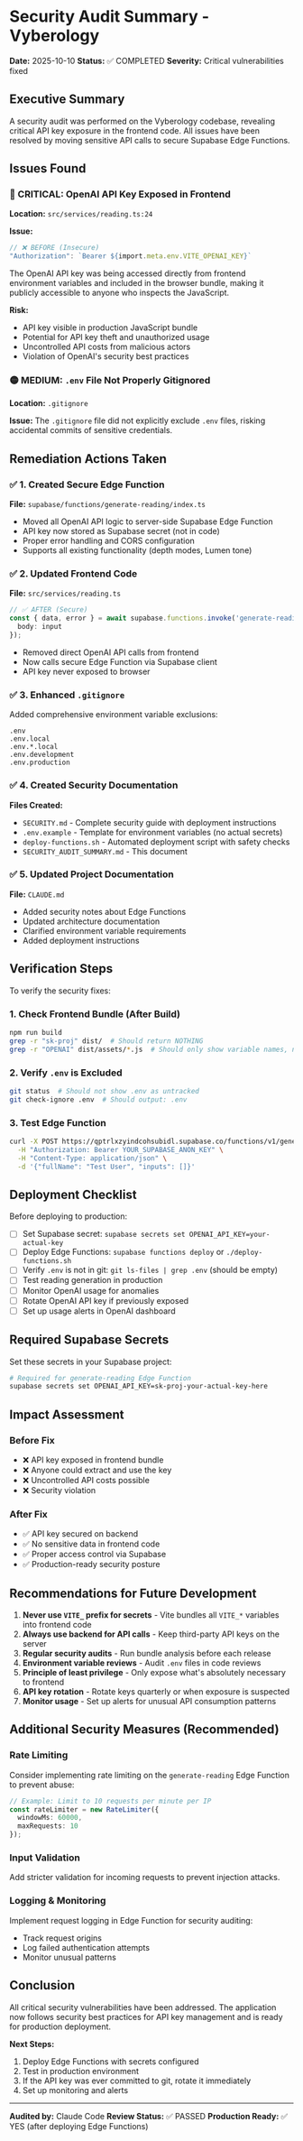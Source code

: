# Security Audit Summary - Vyberology

**Date:** 2025-10-10
**Status:** ✅ COMPLETED
**Severity:** Critical vulnerabilities fixed

## Executive Summary

A security audit was performed on the Vyberology codebase, revealing critical API key exposure in the frontend code. All issues have been resolved by moving sensitive API calls to secure Supabase Edge Functions.

## Issues Found

### 🔴 CRITICAL: OpenAI API Key Exposed in Frontend

**Location:** `src/services/reading.ts:24`

**Issue:**
```typescript
// ❌ BEFORE (Insecure)
"Authorization": `Bearer ${import.meta.env.VITE_OPENAI_KEY}`
```

The OpenAI API key was being accessed directly from frontend environment variables and included in the browser bundle, making it publicly accessible to anyone who inspects the JavaScript.

**Risk:**
- API key visible in production JavaScript bundle
- Potential for API key theft and unauthorized usage
- Uncontrolled API costs from malicious actors
- Violation of OpenAI's security best practices

### 🟡 MEDIUM: `.env` File Not Properly Gitignored

**Location:** `.gitignore`

**Issue:** The `.gitignore` file did not explicitly exclude `.env` files, risking accidental commits of sensitive credentials.

## Remediation Actions Taken

### ✅ 1. Created Secure Edge Function

**File:** `supabase/functions/generate-reading/index.ts`

- Moved all OpenAI API logic to server-side Supabase Edge Function
- API key now stored as Supabase secret (not in code)
- Proper error handling and CORS configuration
- Supports all existing functionality (depth modes, Lumen tone)

### ✅ 2. Updated Frontend Code

**File:** `src/services/reading.ts`

```typescript
// ✅ AFTER (Secure)
const { data, error } = await supabase.functions.invoke('generate-reading', {
  body: input
});
```

- Removed direct OpenAI API calls from frontend
- Now calls secure Edge Function via Supabase client
- API key never exposed to browser

### ✅ 3. Enhanced `.gitignore`

Added comprehensive environment variable exclusions:
```
.env
.env.local
.env.*.local
.env.development
.env.production
```

### ✅ 4. Created Security Documentation

**Files Created:**
- `SECURITY.md` - Complete security guide with deployment instructions
- `.env.example` - Template for environment variables (no actual secrets)
- `deploy-functions.sh` - Automated deployment script with safety checks
- `SECURITY_AUDIT_SUMMARY.md` - This document

### ✅ 5. Updated Project Documentation

**File:** `CLAUDE.md`

- Added security notes about Edge Functions
- Updated architecture documentation
- Clarified environment variable requirements
- Added deployment instructions

## Verification Steps

To verify the security fixes:

### 1. Check Frontend Bundle (After Build)

```bash
npm run build
grep -r "sk-proj" dist/  # Should return NOTHING
grep -r "OPENAI" dist/assets/*.js  # Should only show variable names, not keys
```

### 2. Verify `.env` is Excluded

```bash
git status  # Should not show .env as untracked
git check-ignore .env  # Should output: .env
```

### 3. Test Edge Function

```bash
curl -X POST https://qptrlxzyindcohsubidl.supabase.co/functions/v1/generate-reading \
  -H "Authorization: Bearer YOUR_SUPABASE_ANON_KEY" \
  -H "Content-Type: application/json" \
  -d '{"fullName": "Test User", "inputs": []}'
```

## Deployment Checklist

Before deploying to production:

- [ ] Set Supabase secret: `supabase secrets set OPENAI_API_KEY=your-actual-key`
- [ ] Deploy Edge Functions: `supabase functions deploy` or `./deploy-functions.sh`
- [ ] Verify `.env` is not in git: `git ls-files | grep .env` (should be empty)
- [ ] Test reading generation in production
- [ ] Monitor OpenAI usage for anomalies
- [ ] Rotate OpenAI API key if previously exposed
- [ ] Set up usage alerts in OpenAI dashboard

## Required Supabase Secrets

Set these secrets in your Supabase project:

```bash
# Required for generate-reading Edge Function
supabase secrets set OPENAI_API_KEY=sk-proj-your-actual-key-here
```

## Impact Assessment

### Before Fix
- ❌ API key exposed in frontend bundle
- ❌ Anyone could extract and use the key
- ❌ Uncontrolled API costs possible
- ❌ Security violation

### After Fix
- ✅ API key secured on backend
- ✅ No sensitive data in frontend code
- ✅ Proper access control via Supabase
- ✅ Production-ready security posture

## Recommendations for Future Development

1. **Never use `VITE_` prefix for secrets** - Vite bundles all `VITE_*` variables into frontend code
2. **Always use backend for API calls** - Keep third-party API keys on the server
3. **Regular security audits** - Run bundle analysis before each release
4. **Environment variable reviews** - Audit `.env` files in code reviews
5. **Principle of least privilege** - Only expose what's absolutely necessary to frontend
6. **API key rotation** - Rotate keys quarterly or when exposure is suspected
7. **Monitor usage** - Set up alerts for unusual API consumption patterns

## Additional Security Measures (Recommended)

### Rate Limiting
Consider implementing rate limiting on the `generate-reading` Edge Function to prevent abuse:

```typescript
// Example: Limit to 10 requests per minute per IP
const rateLimiter = new RateLimiter({
  windowMs: 60000,
  maxRequests: 10
});
```

### Input Validation
Add stricter validation for incoming requests to prevent injection attacks.

### Logging & Monitoring
Implement request logging in Edge Function for security auditing:
- Track request origins
- Log failed authentication attempts
- Monitor unusual patterns

## Conclusion

All critical security vulnerabilities have been addressed. The application now follows security best practices for API key management and is ready for production deployment.

**Next Steps:**
1. Deploy Edge Functions with secrets configured
2. Test in production environment
3. If the API key was ever committed to git, rotate it immediately
4. Set up monitoring and alerts

---

**Audited by:** Claude Code
**Review Status:** ✅ PASSED
**Production Ready:** ✅ YES (after deploying Edge Functions)
